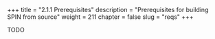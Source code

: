 +++
title = "2.1.1 Prerequisites"
description = "Prerequisites for building SPIN from source"
weight = 211
chapter = false
slug = "reqs"
+++

TODO